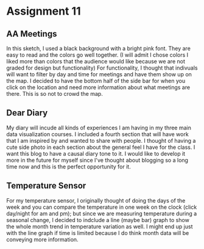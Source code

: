 # Assignment 11
## AA Meetings 
In this sketch, I used a black background with a bright pink font. They are easy to read and the colors go well together. (I will admit I chose colors I liked more than colors that the audience would like because we are not graded for design but functionality)
For functionality, I thought that indivuals will want to filter by day and time for meetings and have them show up on the map. I decided to have the bottom half of the side bar for when you click on the location and need more information about what meetings are there. This is so not to crowd the map.

## Dear Diary
My diary will incude all kinds of experiences I am having in my three main data visualization courses. I included a fourth section that will have work that I am inspired by and wanted to share with people.
I thought of having a cute side photo in each section about the general feel I have for the class. I want this blog to have a causal diary tone to it. I would like to develop it more in the future for myself since I've thought about blogging so a long time now and this is the perfect opportunity for it.

## Temperature Sensor
For my temperature sensor, I originally thought of doing the days of the week and you can compare the temperature in one week on the clock (click day/night for am and pm); but since we are measuring temperature during a seasonal change, I decided to indclude a line (maybe bar) graph to show the whole month trend in temperature variation as well. 
I might end up just with the line graph if time is limited because I do think month data will be conveying more information.

